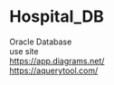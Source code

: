 # Hospital_DB
Oracle Database
<br>
use site<br>
https://app.diagrams.net/ 
<br>
https://aquerytool.com/

